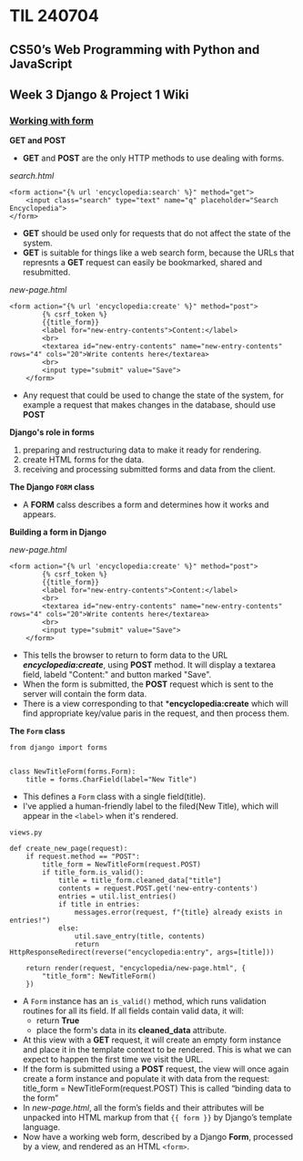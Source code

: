 # TIL 240704

## CS50’s Web Programming with Python and JavaScript

## Week 3 Django & Project 1 Wiki

### [Working with form](https://docs.djangoproject.com/en/5.0/topics/forms/)
**GET and POST**
- **GET** and **POST** are the only HTTP methods to use dealing with forms.

_search.html_
```
<form action="{% url 'encyclopedia:search' %}" method="get">
    <input class="search" type="text" name="q" placeholder="Search Encyclopedia">
</form>
```
- **GET** should be used only for requests that do not affect the state of the system.
- **GET** is suitable for things like a web search form, because the URLs that represnts a **GET** request can easily be bookmarked, shared and resubmitted. 

_new-page.html_
```
<form action="{% url 'encyclopedia:create' %}" method="post">
        {% csrf_token %}
        {{title_form}}
        <label for="new-entry-contents">Content:</label>
        <br>
        <textarea id="new-entry-contents" name="new-entry-contents" rows="4" cols="20">Write contents here</textarea>
        <br>
        <input type="submit" value="Save">
    </form>
```
- Any request that could be used to change the state of the system, for example a request that makes changes in the database, should use **POST**

**Django's role in forms**

1. preparing and restructuring data to make it ready for rendering.
2. create HTML forms for the data.
3. receiving and processing submitted forms and data from the client.

**The Django `FORM` class**
- A **FORM** calss describes a form and determines how it works and appears.

**Building a form in Django**

_new-page.html_
```
<form action="{% url 'encyclopedia:create' %}" method="post">
        {% csrf_token %}
        {{title_form}}
        <label for="new-entry-contents">Content:</label>
        <br>
        <textarea id="new-entry-contents" name="new-entry-contents" rows="4" cols="20">Write contents here</textarea>
        <br>
        <input type="submit" value="Save">
    </form>
```
- This tells the browser to return to form data to the URL ***encyclopedia:create***, using **POST** method. It will display a textarea field, labeld "Content:" and button marked "Save".
- When the form is submitted, the **POST** request which is sent to the server will contain the form data.
- There is a view corresponding to that ***encyclopedia:create** which will find appropriate key/value paris in the request, and then process them.


**The `Form` class**

```
from django import forms


class NewTitleForm(forms.Form):
    title = forms.CharField(label="New Title")
```
- This defines a `Form` class with a single field(title).
- I've applied a human-friendly label to the filed(New Title), which will appear in the `<label>` when it's rendered.

`views.py`
```
def create_new_page(request):
    if request.method == "POST":
        title_form = NewTitleForm(request.POST)
        if title_form.is_valid():
            title = title_form.cleaned_data["title"]
            contents = request.POST.get('new-entry-contents')
            entries = util.list_entries()
            if title in entries:
                messages.error(request, f"{title} already exists in entries!")
            else:
                util.save_entry(title, contents)
                return HttpResponseRedirect(reverse("encyclopedia:entry", args=[title]))

    return render(request, "encyclopedia/new-page.html", {
        "title_form": NewTitleForm()
    })
```
- A `Form` instance has an `is_valid()` method, which runs validation routines for all its field. If all fields contain valid data, it will:
  - return **True**
  - place the form's data in its **cleaned_data** attribute.
- At this view with a **GET** request, it will create an empty form instance and place it in the template context to be rendered. This is what we can expect to happen the first time we visit the URL.
- If the form is submitted using a **POST** request, the view will once again create a form instance and populate it with data from the request: title_form = NewTitleForm(request.POST) This is called “binding data to the form”
- In _new-page.html_, all the form’s fields and their attributes will be unpacked into HTML markup from that `{{ form }}` by Django’s template language.
- Now have a working web form, described by a Django **Form**, processed by a view, and rendered as an HTML `<form>`.